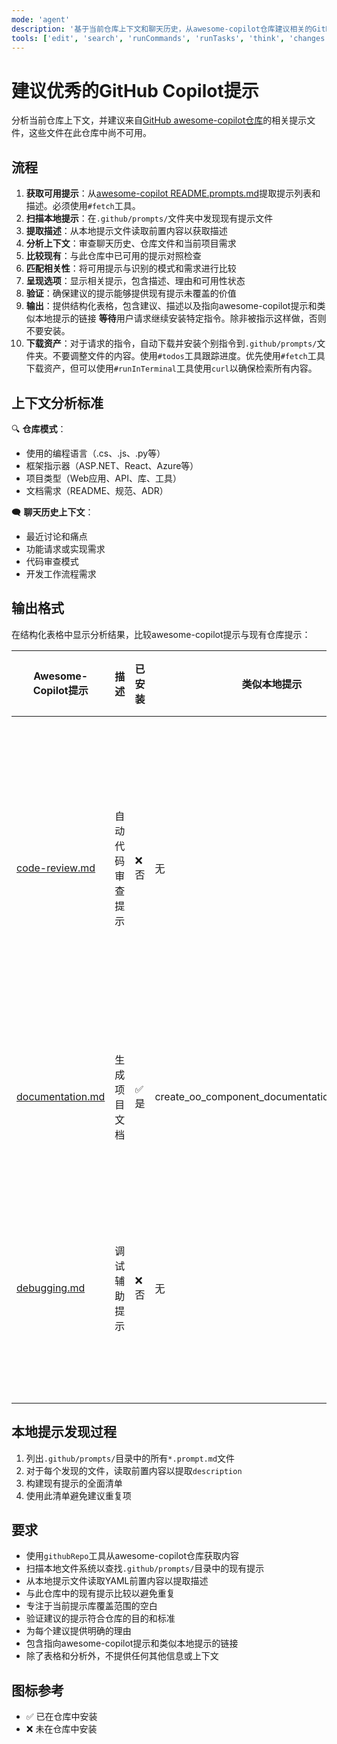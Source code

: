 ```yaml
---
mode: 'agent'
description: '基于当前仓库上下文和聊天历史，从awesome-copilot仓库建议相关的GitHub Copilot提示文件，避免与此仓库中现有提示重复。'
tools: ['edit', 'search', 'runCommands', 'runTasks', 'think', 'changes', 'testFailure', 'openSimpleBrowser', 'fetch', 'githubRepo', 'todos', 'search']
---
```

# 建议优秀的GitHub Copilot提示

分析当前仓库上下文，并建议来自[GitHub awesome-copilot仓库](https://github.com/github/awesome-copilot/blob/main/README.prompts.md)的相关提示文件，这些文件在此仓库中尚不可用。

## 流程

1. **获取可用提示**：从[awesome-copilot README.prompts.md](https://github.com/github/awesome-copilot/blob/main/README.prompts.md)提取提示列表和描述。必须使用`#fetch`工具。
2. **扫描本地提示**：在`.github/prompts/`文件夹中发现现有提示文件
3. **提取描述**：从本地提示文件读取前置内容以获取描述
4. **分析上下文**：审查聊天历史、仓库文件和当前项目需求
5. **比较现有**：与此仓库中已可用的提示对照检查
6. **匹配相关性**：将可用提示与识别的模式和需求进行比较
7. **呈现选项**：显示相关提示，包含描述、理由和可用性状态
8. **验证**：确保建议的提示能够提供现有提示未覆盖的价值
9. **输出**：提供结构化表格，包含建议、描述以及指向awesome-copilot提示和类似本地提示的链接
   **等待**用户请求继续安装特定指令。除非被指示这样做，否则不要安装。
10. **下载资产**：对于请求的指令，自动下载并安装个别指令到`.github/prompts/`文件夹。不要调整文件的内容。使用`#todos`工具跟踪进度。优先使用`#fetch`工具下载资产，但可以使用`#runInTerminal`工具使用`curl`以确保检索所有内容。

## 上下文分析标准

🔍 **仓库模式**：
- 使用的编程语言（.cs、.js、.py等）
- 框架指示器（ASP.NET、React、Azure等）
- 项目类型（Web应用、API、库、工具）
- 文档需求（README、规范、ADR）

🗨️ **聊天历史上下文**：
- 最近讨论和痛点
- 功能请求或实现需求
- 代码审查模式
- 开发工作流程需求

## 输出格式

在结构化表格中显示分析结果，比较awesome-copilot提示与现有仓库提示：

| Awesome-Copilot提示 | 描述 | 已安装 | 类似本地提示 | 建议理由 |
|-------------------------|-------------|-------------------|---------------------|---------------------|
| [code-review.md](https://github.com/github/awesome-copilot/blob/main/prompts/code-review.md) | 自动代码审查提示 | ❌ 否 | 无 | 将通过标准化代码审查流程增强开发工作流程 |
| [documentation.md](https://github.com/github/awesome-copilot/blob/main/prompts/documentation.md) | 生成项目文档 | ✅ 是 | create_oo_component_documentation.prompt.md | 已被现有文档提示覆盖 |
| [debugging.md](https://github.com/github/awesome-copilot/blob/main/prompts/debugging.md) | 调试辅助提示 | ❌ 否 | 无 | 可以提高开发团队的故障排除效率 |

## 本地提示发现过程

1. 列出`.github/prompts/`目录中的所有`*.prompt.md`文件
2. 对于每个发现的文件，读取前置内容以提取`description`
3. 构建现有提示的全面清单
4. 使用此清单避免建议重复项

## 要求

- 使用`githubRepo`工具从awesome-copilot仓库获取内容
- 扫描本地文件系统以查找`.github/prompts/`目录中的现有提示
- 从本地提示文件读取YAML前置内容以提取描述
- 与此仓库中的现有提示比较以避免重复
- 专注于当前提示库覆盖范围的空白
- 验证建议的提示符合仓库的目的和标准
- 为每个建议提供明确的理由
- 包含指向awesome-copilot提示和类似本地提示的链接
- 除了表格和分析外，不提供任何其他信息或上下文


## 图标参考

- ✅ 已在仓库中安装
- ❌ 未在仓库中安装